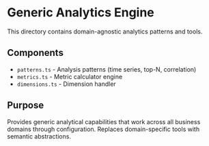 # Generic Analytics Engine

This directory contains domain-agnostic analytics patterns and tools.

## Components

- `patterns.ts` - Analysis patterns (time series, top-N, correlation)
- `metrics.ts` - Metric calculator engine
- `dimensions.ts` - Dimension handler

## Purpose

Provides generic analytical capabilities that work across all business domains through configuration. Replaces domain-specific tools with semantic abstractions.